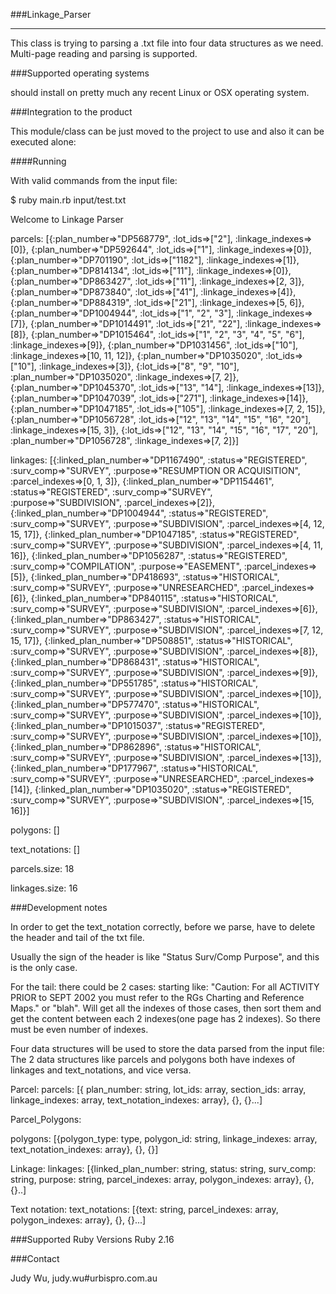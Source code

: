 ###Linkage_Parser
_____________________________________________________

This class is trying to parsing a .txt file into four data structures as we need. Multi-page reading and parsing is supported. 

###Supported operating systems

should install on pretty much any recent Linux or OSX operating system.

###Integration to the product

This module/class can be just moved to the project to use and also it can be executed alone:

####Running

With valid commands from the input file:

$ ruby main.rb input/test.txt

Welcome to Linkage Parser

parcels: [{:plan_number=>"DP568779", :lot_ids=>["2"], :linkage_indexes=>[0]}, {:plan_number=>"DP592644", :lot_ids=>["1"], :linkage_indexes=>[0]}, {:plan_number=>"DP701190", :lot_ids=>["1182"], :linkage_indexes=>[1]}, {:plan_number=>"DP814134", :lot_ids=>["11"], :linkage_indexes=>[0]}, {:plan_number=>"DP863427", :lot_ids=>["11"], :linkage_indexes=>[2, 3]}, {:plan_number=>"DP873840", :lot_ids=>["41"], :linkage_indexes=>[4]}, {:plan_number=>"DP884319", :lot_ids=>["21"], :linkage_indexes=>[5, 6]}, {:plan_number=>"DP1004944", :lot_ids=>["1", "2", "3"], :linkage_indexes=>[7]}, {:plan_number=>"DP1014491", :lot_ids=>["21", "22"], :linkage_indexes=>[8]}, {:plan_number=>"DP1015464", :lot_ids=>["1", "2", "3", "4", "5", "6"], :linkage_indexes=>[9]}, {:plan_number=>"DP1031456", :lot_ids=>["10"], :linkage_indexes=>[10, 11, 12]}, {:plan_number=>"DP1035020", :lot_ids=>["10"], :linkage_indexes=>[3]}, {:lot_ids=>["8", "9", "10"], :plan_number=>"DP1035020", :linkage_indexes=>[7, 2]}, {:plan_number=>"DP1045370", :lot_ids=>["13", "14"], :linkage_indexes=>[13]}, {:plan_number=>"DP1047039", :lot_ids=>["271"], :linkage_indexes=>[14]}, {:plan_number=>"DP1047185", :lot_ids=>["105"], :linkage_indexes=>[7, 2, 15]}, {:plan_number=>"DP1056728", :lot_ids=>["12", "13", "14", "15", "16", "20"], :linkage_indexes=>[15, 3]}, {:lot_ids=>["12", "13", "14", "15", "16", "17", "20"], :plan_number=>"DP1056728", :linkage_indexes=>[7, 2]}]

linkages: [{:linked_plan_number=>"DP1167490", :status=>"REGISTERED", :surv_comp=>"SURVEY", :purpose=>"RESUMPTION OR ACQUISITION", :parcel_indexes=>[0, 1, 3]}, {:linked_plan_number=>"DP1154461", :status=>"REGISTERED", :surv_comp=>"SURVEY", :purpose=>"SUBDIVISION", :parcel_indexes=>[2]}, {:linked_plan_number=>"DP1004944", :status=>"REGISTERED", :surv_comp=>"SURVEY", :purpose=>"SUBDIVISION", :parcel_indexes=>[4, 12, 15, 17]}, {:linked_plan_number=>"DP1047185", :status=>"REGISTERED", :surv_comp=>"SURVEY", :purpose=>"SUBDIVISION", :parcel_indexes=>[4, 11, 16]}, {:linked_plan_number=>"DP1056287", :status=>"REGISTERED", :surv_comp=>"COMPILATION", :purpose=>"EASEMENT", :parcel_indexes=>[5]}, {:linked_plan_number=>"DP418693", :status=>"HISTORICAL", :surv_comp=>"SURVEY", :purpose=>"UNRESEARCHED", :parcel_indexes=>[6]}, {:linked_plan_number=>"DP840115", :status=>"HISTORICAL", :surv_comp=>"SURVEY", :purpose=>"SUBDIVISION", :parcel_indexes=>[6]}, {:linked_plan_number=>"DP863427", :status=>"HISTORICAL", :surv_comp=>"SURVEY", :purpose=>"SUBDIVISION", :parcel_indexes=>[7, 12, 15, 17]}, {:linked_plan_number=>"DP508851", :status=>"HISTORICAL", :surv_comp=>"SURVEY", :purpose=>"SUBDIVISION", :parcel_indexes=>[8]}, {:linked_plan_number=>"DP868431", :status=>"HISTORICAL", :surv_comp=>"SURVEY", :purpose=>"SUBDIVISION", :parcel_indexes=>[9]}, {:linked_plan_number=>"DP551785", :status=>"HISTORICAL", :surv_comp=>"SURVEY", :purpose=>"SUBDIVISION", :parcel_indexes=>[10]}, {:linked_plan_number=>"DP577470", :status=>"HISTORICAL", :surv_comp=>"SURVEY", :purpose=>"SUBDIVISION", :parcel_indexes=>[10]}, {:linked_plan_number=>"DP1015037", :status=>"REGISTERED", :surv_comp=>"SURVEY", :purpose=>"SUBDIVISION", :parcel_indexes=>[10]}, {:linked_plan_number=>"DP862896", :status=>"HISTORICAL", :surv_comp=>"SURVEY", :purpose=>"SUBDIVISION", :parcel_indexes=>[13]}, {:linked_plan_number=>"DP177967", :status=>"HISTORICAL", :surv_comp=>"SURVEY", :purpose=>"UNRESEARCHED", :parcel_indexes=>[14]}, {:linked_plan_number=>"DP1035020", :status=>"REGISTERED", :surv_comp=>"SURVEY", :purpose=>"SUBDIVISION", :parcel_indexes=>[15, 16]}]

polygons: []

text_notations: []

parcels.size: 18

linkages.size: 16


###Development notes

In order to get the text_notation correctly, before we parse, have to delete the header and tail of the txt file.

Usually the sign of the header is like "Status                       Surv/Comp                Purpose", and this is the only case. 

For the tail: there could be 2 cases: starting like:  "Caution:      For all ACTIVITY PRIOR to SEPT 2002 you must refer to the RGs Charting and Reference Maps." 
or "blah". Will get all the indexes of those cases, then sort them and get the content between each 2 indexes(one page has 2 indexes). So there must be even number of indexes. 


Four data structures will be used to store the data parsed from the input file: 
The 2 data structures like parcels and polygons both have indexes of linkages and text_notations, and vice versa. 

Parcel: 
parcels: [{ plan_number: string, lot_ids: array, section_ids: array, linkage_indexes: array, text_notation_indexes: array}, {}, {}...]


Parcel_Polygons: 

polygons: [{polygon_type: type, polygon_id: string, linkage_indexes: array, text_notation_indexes: array}, {}, {}]

Linkage: 
linkages: [{linked_plan_number: string, status: string, surv_comp: string, purpose: string, parcel_indexes: array, polygon_indexes: array}, {}, {}..]

Text notation: 
text_notations: [{text: string, parcel_indexes: array, polygon_indexes: array}, {}, {}...]

###Supported Ruby Versions
Ruby 2.16

###Contact

Judy Wu, judy.wu#urbispro.com.au
